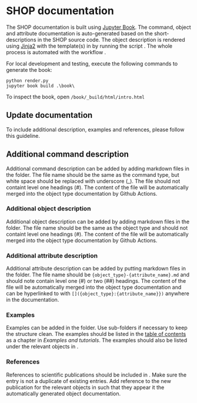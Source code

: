 # SHOP documentation
The SHOP documentation is built using [Jupyter Book](https://jupyterbook.org/en/stable/intro.html). The command, object and attribute documentation is auto-generated based on the short-descriptions in the SHOP source code. The object description is rendered using [Jinja2](https://jinja.palletsprojects.com/en/3.1.x/) with the template(s) in [](/templates/) by running the script [](/render.py). The whole process is automated with the workflow [](/.github/workflows/jupyter-books.yaml).

For local development and testing, execute the following commands to generate the book:
```
python render.py
jupyter book build .\book\
```
To inspect the book, open `/book/_build/html/intro.html`

## Update documentation
To include additional description, examples and references, please follow this guideline.

## Additional command description
Additional command description can be added by adding markdown files in the [](/book/doc/commands/) folder. The file name should be the same as the command type, but white space should be replaced with underscore (_). The file should not containt level one headings (#). The content of the file will be automatically merged into the object type documentation by Github Actions.

### Additional object description
Additional object description can be added by adding markdown files in the [](/book/doc/objects/) folder. The file name should be the same as the object type and should not containt level one headings (#). The content of the file will be automatically merged into the object type documentation by Github Actions.

### Additional attribute description
Additional attribute description can be added by putting markdown files in the [](/book/doc/attributes/) folder. The file name should be `{object_type}-{attribute_name}.md` and should note contain level one (#) or two (##) headings. The content of the file will be automatically merged into the object type documentation and can be hyperlinked to with `[]({object_type}:{attribute_name}})` anywhere in the documentation.

### Examples
Examples can be added in the [](/book/examples/) folder. Use sub-folders if necessary to keep the structure clean. The examples should be listed in the [table of contents](/templates/_toc.yml) as a chapter in *Examples and tutorials*. The examples should also be listed under the relevant objects in [](book/objects/cross-references.yaml).

### References
References to scientific publications should be included in [](book/references.bib). Make sure the entry is not a duplicate of existing entries. Add reference to the new publication for the relevant objects in [](book/objects/cross-references.yaml) such that they appear it the automatically generated object documentation.
